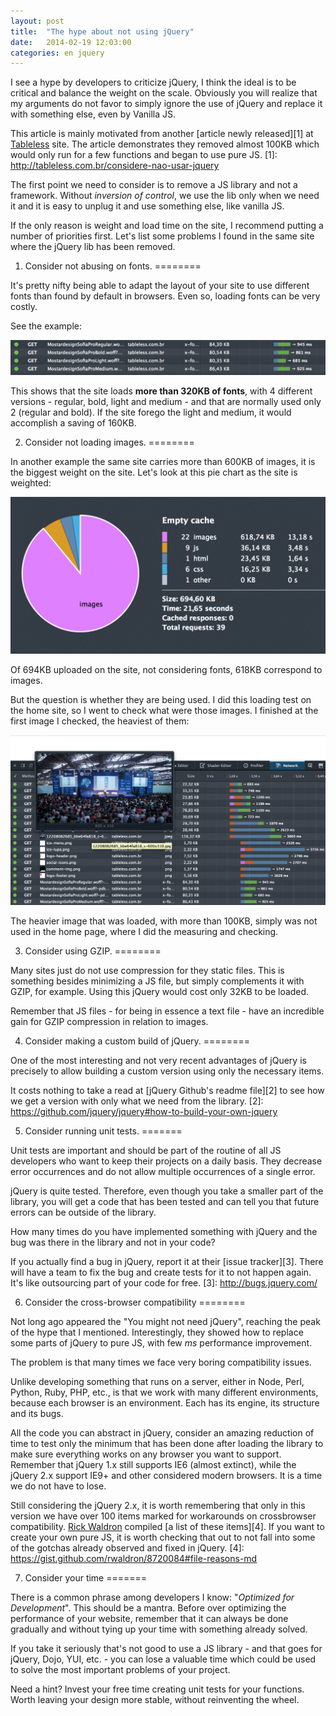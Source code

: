 ```yaml
---
layout: post
title:  "The hype about not using jQuery"
date:   2014-02-19 12:03:00
categories: en jquery
---
```


I see a hype by developers to criticize jQuery, I think the ideal is to be critical and balance the weight on the scale. Obviously you will realize that my arguments do not favor to simply ignore the use of jQuery and replace it with something else, even by Vanilla JS.

This article is mainly motivated from another [article newly released][1] at [Tableless](http://tableless.com.br) site. The article demonstrates they removed almost 100KB which would only run for a few functions and began to use pure JS.
[1]: http://tableless.com.br/considere-nao-usar-jquery

The first point we need to consider is to remove a JS library and not a framework. Without *inversion of control*, we use the lib only when we need it and it is easy to unplug it and use something else, like vanilla JS.

If the only reason is weight and load time on the site, I recommend putting a number of priorities first. Let's list some problems I found in the same site where the jQuery lib has been removed.

1. Consider not abusing on fonts.
========

It's pretty nifty being able to adapt the layout of your site to use different fonts than found by default in browsers. Even so, loading fonts can be very costly.

See the example:

[![Fonts](/images/tableless-fontes.png)](/images/tableless-fontes.png)

This shows that the site loads **more than 320KB of fonts**, with 4 different versions - regular, bold, light and medium - and that are normally used only 2 (regular and bold). If the site forego the light and medium, it would accomplish a saving of 160KB.

2. Consider not loading images.
========

In another example the same site carries more than 600KB of images, it is the biggest weight on the site. Let's look at this pie chart as the site is weighted:

[![Pizza chart](/images/tableless-pizza.png)](/images/tableless-pizza.png)

Of 694KB uploaded on the site, not considering fonts, 618KB correspond to images.

But the question is whether they are being used. I did this loading test on the home site, so I went to check what were those images. I finished at the first image I checked, the heaviest of them:

[![Images](/images/tableless-imagens.png)](/images/tableless-imagens.png)

The heavier image that was loaded, with more than 100KB, simply was not used in the home page, where I did the measuring and checking.

3. Consider using GZIP.
========

Many sites just do not use compression for they static files. This is something besides minimizing a JS file, but simply complements it with GZIP, for example. Using this jQuery would cost only 32KB to be loaded.

Remember that JS files - for being in essence a text file - have an incredible gain for GZIP compression in relation to images.

4. Consider making a custom build of jQuery.
========

One of the most interesting and not very recent advantages of jQuery is precisely to allow building a custom version using only the necessary items.

It costs nothing to take a read at [jQuery Github's readme file][2] to see how we get a version with only what we need from the library.
[2]: https://github.com/jquery/jquery#how-to-build-your-own-jquery

5. Consider running unit tests.
=======

Unit tests are important and should be part of the routine of all JS developers who want to keep their projects on a daily basis. They decrease error occurrences and do not allow multiple occurrences of a single error.

jQuery is quite tested. Therefore, even though you take a smaller part of the library, you will get a code that has been tested and can tell you that future errors can be outside of the library.

How many times do you have implemented something with jQuery and the bug was there in the library and not in your code?

If you actually find a bug in jQuery, report it at their [issue tracker][3]. There will have a team to fix the bug and create tests for it to not happen again. It's like outsourcing part of your code for free.
[3]: http://bugs.jquery.com/

6. Consider the cross-browser compatibility
========

Not long ago appeared the "You might not need jQuery", reaching the peak of the hype that I mentioned. Interestingly, they showed how to replace some parts of jQuery to pure JS, with few *ms* performance improvement.

The problem is that many times we face very boring compatibility issues.

Unlike developing something that runs on a server, either in Node, Perl, Python, Ruby, PHP, etc., is that we work with many different environments, because each browser is an environment. Each has its engine, its structure and its bugs.

All the code you can abstract in jQuery, consider an amazing reduction of time to test only the minimum that has been done after loading the library to make sure everything works on any browser you want to support. Remember that jQuery 1.x still supports IE6 (almost extinct), while the jQuery 2.x support IE9+ and other considered modern browsers. It is a time we do not have to lose.

Still considering the jQuery 2.x, it is worth remembering that only in this version we have over 100 items marked for workarounds on crossbrowser compatibility. [Rick Waldron](https://twitter.com/rwaldron) compiled [a list of these items][4]. If you want to create your own pure JS, it is worth checking that out to not fall into some of the gotchas already observed and fixed in jQuery.
[4]: https://gist.github.com/rwaldron/8720084#file-reasons-md

7. Consider your time
=======

There is a common phrase among developers I know: "*Optimized for Development*". This should be a mantra. Before over optimizing the performance of your website, remember that it can always be done gradually and without tying up your time with something already solved.

If you take it seriously that's not good to use a JS library - and that goes for jQuery, Dojo, YUI, etc. - you can lose a valuable time which could be used to solve the most important problems of your project.

Need a hint? Invest your free time creating unit tests for your functions. Worth leaving your design more stable, without reinventing the wheel.